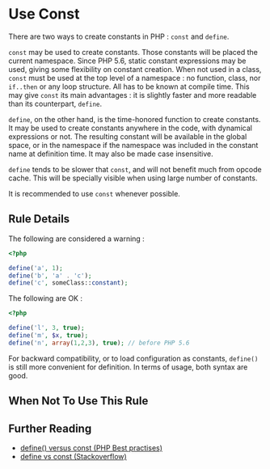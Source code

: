 <!-- Good Practices -->
# Use Const

There are two ways to create constants in PHP : `const` and `define`. 

`const` may be used to create constants. Those constants will be placed the current namespace. Since PHP 5.6, static constant expressions may be used, giving some flexibility on constant creation. When not used in a class, `const` must be used at the top level of a namespace : no function, class, nor `if..then`  or any loop structure. All has to be known at compile time. This may give `const` its main advantages : it is slightly faster and more readable than its counterpart, `define`. 

`define`, on the other hand, is the time-honored function to create constants. It may be used to create constants anywhere in the code, with dynamical expressions or not. The resulting constant will be available in the global space, or in the namespace if the namespace was included in the constant name at definition time. It may also be made case insensitive. 

`define` tends to be slower that `const`, and will not benefit much from opcode cache. This will be specially visible when using large number of constants. 

It is recommended to use `const` whenever possible. 

## Rule Details

The following are considered a warning : 

```php
<?php

define('a', 1);
define('b', 'a' . 'c');
define('c', someClass::constant);

```

The following are OK : 

```php
<?php

define('l', 3, true);
define('m', $x, true);
define('n', array(1,2,3), true); // before PHP 5.6

```

For backward compatibility, or to load configuration as constants, `define()` is still more convenient for definition. In terms of usage, both syntax are good.

## When Not To Use This Rule


## Further Reading

* [define() versus const (PHP Best practises)](https://phpbestpractices.org/#constants)
* [define vs const (Stackoverflow)](http://stackoverflow.com/questions/2447791/define-vs-const)

